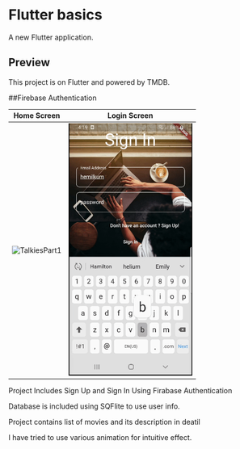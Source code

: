 # Flutter basics

A new Flutter application.

## Preview

This project is on Flutter and powered by TMDB.

##Firebase Authentication

| Home Screen | Login Screen |
| ------------------ | ------------------ |
| <img src="./assets/TalkiesPart1.gif" height="500" alt="TalkiesPart1"/>  | <img src="./assets/TalkiesPart2.gif" height="500" alt="TalkiesPart2"/>  |





Project Includes Sign Up and Sign In Using Firabase Authentication

Database is included using SQFlite to use user info.

Project contains list of movies and its description in deatil 

I have tried to use various animation for intuitive effect.



